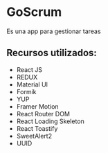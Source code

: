 # GoScrum
<p>Es una app para gestionar tareas </p>

## Recursos utilizados:
<ul>
  <li>React JS</li>
  <li>REDUX</li>
  <li>Material UI</li>
  <li>Formik</li>
  <li>YUP</li>
  <li>Framer Motion</li>
  <li>React Router DOM</li>
  <li>React Loading Skeleton </li>
  <li>React Toastify</li>
  <li>SweetAlert2</li>
  <li>UUID</li>
</ul>

